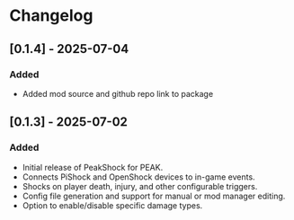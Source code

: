 # Changelog

## [0.1.4] - 2025-07-04
### Added
- Added mod source and github repo link to package

## [0.1.3] - 2025-07-02
### Added
- Initial release of PeakShock for PEAK.
- Connects PiShock and OpenShock devices to in-game events.
- Shocks on player death, injury, and other configurable triggers.
- Config file generation and support for manual or mod manager editing.
- Option to enable/disable specific damage types.
